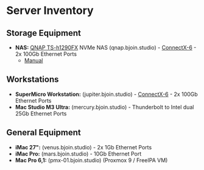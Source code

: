 # Server Inventory


## Storage Equipment

*   **NAS:** [QNAP TS-h1290FX](https://www.qnap.com/en-us/product/ts-h1290fx) NVMe NAS (qnap.bjoin.studio) - [ConnectX-6](https://www.nvidia.com/en-us/networking/ethernet-adapters/connectx-6-dx/) - 2x 100Gb Ethernet Ports
    *   [Manual](https://docs.qnap.com/operating-system/quts-hero/5.0.x/en-us/)

## Workstations

*   **SuperMicro Workstation:** (jupiter.bjoin.studio) - [ConnectX-6](https://www.nvidia.com/en-us/networking/ethernet-adapters/connectx-6-dx/) - 2x 100Gb Ethernet Ports
*   **Mac Studio M3 Ultra:** (mercury.bjoin.studio) - Thunderbolt to Intel dual 25Gb Ethernet Ports

## General Equipment

*   **iMac 27":** (venus.bjoin.studio) - 2x 1Gb Ethernet Ports
*   **iMac Pro:** (mars.bjoin.studio) - 10Gb Ethernet Port
*   **Mac Pro 6,1:** (pmx-01.bjoin.studio) (Proxmox 9 / FreeIPA VM)
